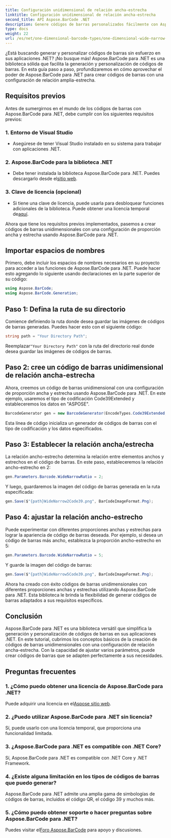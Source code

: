 ```yaml
---
title: Configuración unidimensional de relación ancha-estrecha
linktitle: Configuración unidimensional de relación ancha-estrecha
second_title: API Aspose.BarCode .NET
description: Genere códigos de barras personalizados fácilmente con Aspose.BarCode para .NET. Guía paso a paso para la configuración unidimensional de relación ancha-estrecha.
type: docs
weight: 22
url: /es/net/one-dimensional-barcode-types/one-dimensional-wide-narrow-ratio-configuration/
---
```


¿Está buscando generar y personalizar códigos de barras sin esfuerzo en sus aplicaciones .NET? ¡No busque más! Aspose.BarCode para .NET es una biblioteca sólida que facilita la generación y personalización de códigos de barras. En esta guía paso a paso, profundizaremos en cómo aprovechar el poder de Aspose.BarCode para .NET para crear códigos de barras con una configuración de relación amplia-estrecha.

## Requisitos previos

Antes de sumergirnos en el mundo de los códigos de barras con Aspose.BarCode para .NET, debe cumplir con los siguientes requisitos previos:

### 1. Entorno de Visual Studio
   - Asegúrese de tener Visual Studio instalado en su sistema para trabajar con aplicaciones .NET.
   
### 2. Aspose.BarCode para la biblioteca .NET
   -  Debe tener instalada la biblioteca Aspose.BarCode para .NET. Puedes descargarlo desde el[sitio web](https://releases.aspose.com/barcode/net/).

### 3. Clave de licencia (opcional)
   -  Si tiene una clave de licencia, puede usarla para desbloquear funciones adicionales de la biblioteca. Puede obtener una licencia temporal de[aquí](https://purchase.aspose.com/temporary-license/).

Ahora que tiene los requisitos previos implementados, pasemos a crear códigos de barras unidimensionales con una configuración de proporción ancha y estrecha usando Aspose.BarCode para .NET.

## Importar espacios de nombres

Primero, debe incluir los espacios de nombres necesarios en su proyecto para acceder a las funciones de Aspose.BarCode para .NET. Puede hacer esto agregando lo siguiente usando declaraciones en la parte superior de su código:

```csharp
using Aspose.BarCode;
using Aspose.BarCode.Generation;
```

## Paso 1: Defina la ruta de su directorio

Comience definiendo la ruta donde desea guardar las imágenes de códigos de barras generadas. Puedes hacer esto con el siguiente código:

```csharp
string path = "Your Directory Path";
```

 Reemplazar`"Your Directory Path"` con la ruta del directorio real donde desea guardar las imágenes de códigos de barras.

## Paso 2: cree un código de barras unidimensional de relación ancha-estrecha

Ahora, creemos un código de barras unidimensional con una configuración de proporción ancha y estrecha usando Aspose.BarCode para .NET. En este ejemplo, usaremos el tipo de codificación Code39Extended y estableceremos los datos en "ASPOSE".

```csharp
BarcodeGenerator gen = new BarcodeGenerator(EncodeTypes.Code39Extended, "ASPOSE");
```

Esta línea de código inicializa un generador de códigos de barras con el tipo de codificación y los datos especificados.

## Paso 3: Establecer la relación ancha/estrecha

La relación ancho-estrecho determina la relación entre elementos anchos y estrechos en el código de barras. En este paso, estableceremos la relación ancho-estrecho en 2:

```csharp
gen.Parameters.Barcode.WideNarrowRatio = 2;
```

Y luego, guardaremos la imagen del código de barras generada en la ruta especificada:

```csharp
gen.Save($"{path}WideNarrow2Code39.png", BarCodeImageFormat.Png);
```

## Paso 4: ajustar la relación ancho-estrecho

Puede experimentar con diferentes proporciones anchas y estrechas para lograr la apariencia de código de barras deseada. Por ejemplo, si desea un código de barras más ancho, establezca la proporción ancho-estrecho en 5:

```csharp
gen.Parameters.Barcode.WideNarrowRatio = 5;
```

Y guarde la imagen del código de barras:

```csharp
gen.Save($"{path}WideNarrow5Code39.png", BarCodeImageFormat.Png);
```

Ahora ha creado con éxito códigos de barras unidimensionales con diferentes proporciones anchas y estrechas utilizando Aspose.BarCode para .NET. Esta biblioteca le brinda la flexibilidad de generar códigos de barras adaptados a sus requisitos específicos.

## Conclusión

Aspose.BarCode para .NET es una biblioteca versátil que simplifica la generación y personalización de códigos de barras en sus aplicaciones .NET. En este tutorial, cubrimos los conceptos básicos de la creación de códigos de barras unidimensionales con una configuración de relación ancha-estrecha. Con la capacidad de ajustar varios parámetros, puede crear códigos de barras que se adapten perfectamente a sus necesidades.

## Preguntas frecuentes

### 1. ¿Cómo puedo obtener una licencia de Aspose.BarCode para .NET?
 Puede adquirir una licencia en el[Aspose sitio web](https://purchase.aspose.com/buy).

### 2. ¿Puedo utilizar Aspose.BarCode para .NET sin licencia?
Sí, puede usarlo con una licencia temporal, que proporciona una funcionalidad limitada.

### 3. ¿Aspose.BarCode para .NET es compatible con .NET Core?
Sí, Aspose.BarCode para .NET es compatible con .NET Core y .NET Framework.

### 4. ¿Existe alguna limitación en los tipos de códigos de barras que puedo generar?
Aspose.BarCode para .NET admite una amplia gama de simbologías de códigos de barras, incluidos el código QR, el código 39 y muchos más.

### 5. ¿Cómo puedo obtener soporte o hacer preguntas sobre Aspose.BarCode para .NET?
 Puedes visitar el[Foro Aspose.BarCode](https://forum.aspose.com/c/barcode/13) para apoyo y discusiones.
